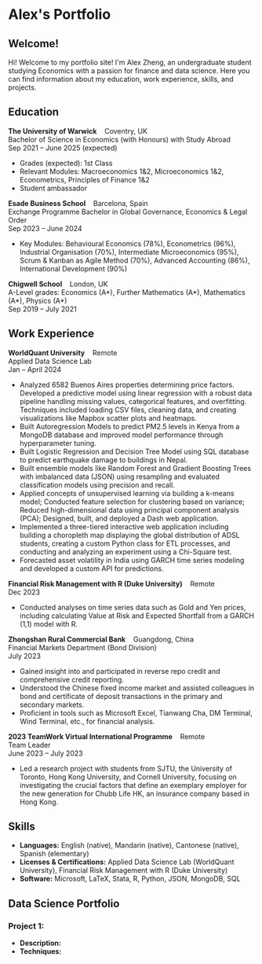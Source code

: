 # Alex's Portfolio

## Welcome!

Hi! Welcome to my portfolio site! I'm Alex Zheng, an undergraduate student studying Economics with a passion for finance and data science. Here you can find information about my education, work experience, skills, and projects.

## Education

**The University of Warwick**&nbsp;&nbsp;&nbsp;&nbsp;Coventry, UK  
Bachelor of Science in Economics (with Honours) with Study Abroad  
Sep 2021 – June 2025 (expected)  
- Grades (expected): 1st Class
- Relevant Modules: Macroeconomics 1&2, Microeconomics 1&2, Econometrics, Principles of Finance 1&2
- Student ambassador

**Esade Business School**&nbsp;&nbsp;&nbsp;&nbsp;Barcelona, Spain  
Exchange Programme Bachelor in Global Governance, Economics & Legal Order  
Sep 2023 – June 2024  
- Key Modules: Behavioural Economics (78%), Econometrics (96%), Industrial Organisation (70%), Intermediate Microeconomics (95%), Scrum & Kanban as Agile Method (70%), Advanced Accounting (86%), International Development (90%)

**Chigwell School**&nbsp;&nbsp;&nbsp;&nbsp;London, UK  
A-Level grades: Economics (A*), Further Mathematics (A*), Mathematics (A*), Physics (A*)  
Sep 2019 – July 2021

## Work Experience

**WorldQuant University**&nbsp;&nbsp;&nbsp;&nbsp;Remote  
Applied Data Science Lab  
Jan – April 2024  
- Analyzed 6582 Buenos Aires properties determining price factors. Developed a predictive model using linear regression with a robust data pipeline handling missing values, categorical features, and overfitting. Techniques included loading CSV files, cleaning data, and creating visualizations like Mapbox scatter plots and heatmaps.
- Built Autoregression Models to predict PM2.5 levels in Kenya from a MongoDB database and improved model performance through hyperparameter tuning.
- Built Logistic Regression and Decision Tree Model using SQL database to predict earthquake damage to buildings in Nepal.
- Built ensemble models like Random Forest and Gradient Boosting Trees with imbalanced data (JSON) using resampling and evaluated classification models using precision and recall.
- Applied concepts of unsupervised learning via building a k-means model; Conducted feature selection for clustering based on variance; Reduced high-dimensional data using principal component analysis (PCA); Designed, built, and deployed a Dash web application.
- Implemented a three-tiered interactive web application including building a choropleth map displaying the global distribution of ADSL students, creating a custom Python class for ETL processes, and conducting and analyzing an experiment using a Chi-Square test.
- Forecasted asset volatility in India using GARCH time series modeling and developed a custom API for predictions.

**Financial Risk Management with R (Duke University)**&nbsp;&nbsp;&nbsp;&nbsp;Remote  
Dec 2023  
- Conducted analyses on time series data such as Gold and Yen prices, including calculating Value at Risk and Expected Shortfall from a GARCH (1,1) model with R.

**Zhongshan Rural Commercial Bank**&nbsp;&nbsp;&nbsp;&nbsp;Guangdong, China  
Financial Markets Department (Bond Division)  
July 2023  
- Gained insight into and participated in reverse repo credit and comprehensive credit reporting.
- Understood the Chinese fixed income market and assisted colleagues in bond and certificate of deposit transactions in the primary and secondary markets.
- Proficient in tools such as Microsoft Excel, Tianwang Cha, DM Terminal, Wind Terminal, etc., for financial analysis.

**2023 TeamWork Virtual International Programme**&nbsp;&nbsp;&nbsp;&nbsp;Remote  
Team Leader  
June 2023 – July 2023  
- Led a research project with students from SJTU, the University of Toronto, Hong Kong University, and Cornell University, focusing on investigating the crucial factors that define an exemplary employer for the new generation for Chubb Life HK, an insurance company based in Hong Kong.

## Skills

- **Languages:** English (native), Mandarin (native), Cantonese (native), Spanish (elementary)
- **Licenses & Certifications:** Applied Data Science Lab (WorldQuant University), Financial Risk Management with R (Duke University)
- **Software:** Microsoft, LaTeX, Stata, R, Python, JSON, MongoDB, SQL

## Data Science Portfolio

### Project 1: 
- **Description:** 
- **Techniques:** 
